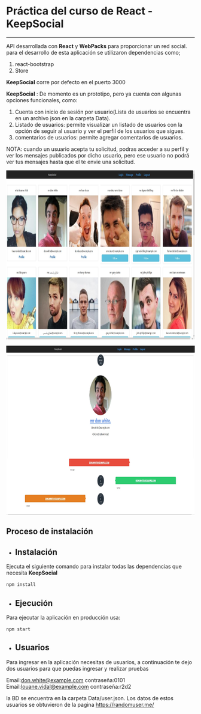 # Práctica del curso de React - KeepSocial
---

API desarrollada con **React** y **WebPacks** para proporcionar un red social. para el desarrollo de esta aplicación se utilizaron dependencias como;

1. react-bootstrap
2. Store

**KeepSocial** corre por defecto en el puerto 3000

**KeepSocial** : De momento es un prototipo, pero ya cuenta con algunas opciones funcionales, como:

1. Cuenta con inicio de sesión por usuario(Lista de usuarios se encuentra en un archivo json en la carpeta Data).
2. Listado de usuarios: permite visualizar un listado de usuarios con la opción de seguir al usuario y ver el perfil de los usuarios que sigues.
3. comentarios de usuarios: permite agregar comentarios de usuarios.

NOTA: cuando un usuario acepta tu solicitud, podras acceder a su perfil y ver los mensajes publicados por dicho usuario, pero ese usuario no podrá ver tus mensajes hasta que el te envie una solicitud.


 
<p align="center">
  <img width="860" height="450" src="https://raw.githubusercontent.com/MichaelNode/React-Entrega/master/content/main.jpg">
</p>


<p align="center">
  <img width="860" height="450" src="https://raw.githubusercontent.com/MichaelNode/React-Entrega/master/content/main2.jpg">
</p>




## Proceso de instalación 

- ## Instalación
Ejecuta el siguiente comando para instalar todas las dependencias que necesita **KeepSocial**

```shell
npm install
```

- ## Ejecución

Para ejecutar la aplicación en producción usa:

```shell
npm start
```
- ## Usuarios

Para ingresar en la aplicación necesitas de usuarios, a continuación te dejo dos usuarios para que puedas ingresar y realizar pruebas

Email:don.white@example.com contraseña:0101
Email:louane.vidal@example.com contraseña:r2d2

la BD se encuentra en la carpeta Data/user.json. 
Los datos de estos usuarios se obtuvieron de la pagina <https://randomuser.me/>
